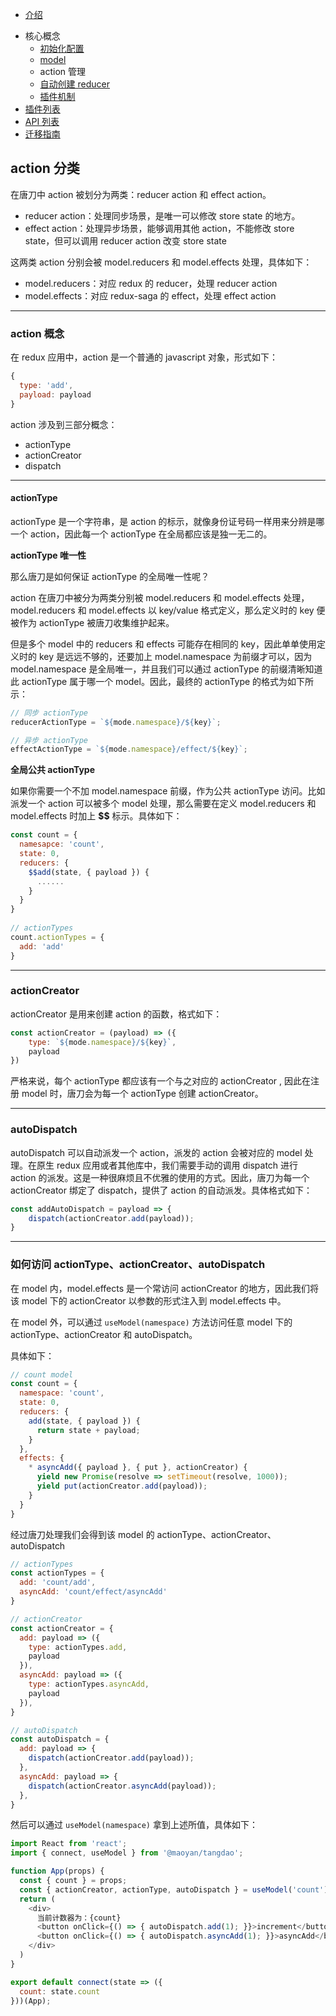 * [介绍](https://maoyantech.github.io/tangdao/introduction/index)
- 核心概念
  - [初始化配置](https://maoyantech.github.io/tangdao/core-concepts/initialization-options)
  - [model](https://maoyantech.github.io/tangdao/core-concepts/model)
  - action 管理
  - [自动创建 reducer](https://maoyantech.github.io/tangdao/core-concepts/update-state)
  - [插件机制](https://maoyantech.github.io/tangdao/core-concepts/create-plugin)
- [插件列表](https://maoyantech.github.io/tangdao/plugins/index)
- [API 列表](https://maoyantech.github.io/tangdao/api-reference/index)
- [迁移指南](https://maoyantech.github.io/tangdao/migration-guide/index)

## action 分类

在唐刀中 action  被划分为两类：reducer action 和 effect action。

- reducer action：处理同步场景，是唯一可以修改 store state 的地方。
- effect action：处理异步场景，能够调用其他 action，不能修改 store state，但可以调用 reducer action 改变 store state

这两类 action 分别会被 model.reducers 和 model.effects 处理，具体如下：

- model.reducers：对应 redux 的 reducer，处理 reducer action
- model.effects：对应 redux-saga 的 effect，处理 effect action

---

### action 概念

在 redux 应用中，action 是一个普通的 javascript 对象，形式如下：

```javascript
{
  type: 'add',
  payload: payload
}
```

action 涉及到三部分概念：

- actionType
- actionCreator
- dispatch

----

#### actionType

actionType 是一个字符串，是 action 的标示，就像身份证号码一样用来分辨是哪一个 action，因此每一个 actionType  在全局都应该是独一无二的。

**actionType 唯一性**

那么唐刀是如何保证 actionType 的全局唯一性呢？

action 在唐刀中被分为两类分别被 model.reducers 和 model.effects 处理，model.reducers 和 model.effects 以 key/value 格式定义，那么定义时的 key 便被作为 actionType 被唐刀收集维护起来。

但是多个 model 中的 reducers 和 effects 可能存在相同的 key，因此单单使用定义时的 key 是远远不够的，还要加上 model.namespace 为前缀才可以，因为 model.namespace 是全局唯一，并且我们可以通过 actionType 的前缀清晰知道此 actionType 属于哪一个 model。因此，最终的 actionType 的格式为如下所示：

```javascript
// 同步 actionType
reducerActionType = `${mode.namespace}/${key}`;

// 异步 actionType
effectActionType = `${mode.namespace}/effect/${key}`;
```

**全局公共 actionType**

如果你需要一个不加 model.namespace 前缀，作为公共 actionType 访问。比如派发一个 action 可以被多个 model 处理，那么需要在定义 model.reducers 和 model.effects 时加上 **$$** 标示。具体如下：

```javascript
const count = {
  namesapce: 'count',
  state: 0,
  reducers: {
    $$add(state, { payload }) {
      ......
    }
  }
}
  
// actionTypes 
count.actionTypes = {
  add: 'add'
}
```

---

### actionCreator

actionCreator 是用来创建 action  的函数，格式如下：

```javascript
const actionCreator = (payload) => ({
	type: `${mode.namespace}/${key}`,
	payload
})
```

严格来说，每个 actionType 都应该有一个与之对应的 actionCreator ,  因此在注册 model 时，唐刀会为每一个 actionType 创建 actionCreator。

---

### autoDispatch

autoDispatch 可以自动派发一个 action，派发的 action 会被对应的 model 处理。在原生 redux 应用或者其他库中，我们需要手动的调用 dispatch 进行 action 的派发。这是一种很麻烦且不优雅的使用的方式。因此，唐刀为每一个 actionCreator 绑定了 dispatch，提供了 action 的自动派发。具体格式如下：

```javascript
const addAutoDispatch = payload => {
	dispatch(actionCreator.add(payload));
}
```

---

### 如何访问 actionType、actionCreator、autoDispatch

在 model 内，model.effects 是一个常访问 actionCreator 的地方，因此我们将该 model 下的 actionCreator 以参数的形式注入到 model.effects 中。

在 model 外，可以通过 ``useModel(namespace)`` 方法访问任意 model 下的 actionType、actionCreator 和 autoDispatch。

具体如下：

```javascript
// count model
const count = {
  namespace: 'count',
  state: 0,
  reducers: {
    add(state, { payload }) {
      return state + payload;
    }
  },
  effects: {
    * asyncAdd({ payload }, { put }, actionCreator) {
      yield new Promise(resolve => setTimeout(resolve, 1000));
      yield put(actionCreator.add(payload));
    }
  }
}
```

经过唐刀处理我们会得到该 model 的 actionType、actionCreator、autoDispatch

```javascript
// actionTypes
const actionTypes = {
  add: 'count/add',
  asyncAdd: 'count/effect/asyncAdd'
}

// actionCreator
const actionCreator = {
  add: payload => ({
    type: actionTypes.add,
    payload
  }),
  asyncAdd: payload => ({
    type: actionTypes.asyncAdd,
    payload
  }),
}

// autoDispatch
const autoDispatch = {
  add: payload => {
    dispatch(actionCreator.add(payload));
  },
  asyncAdd: payload => {
    dispatch(actionCreator.asyncAdd(payload));
  },
}
```

然后可以通过  ``useModel(namespace)`` 拿到上述所值，具体如下：

```javascript
import React from 'react';
import { connect, useModel } from '@maoyan/tangdao';

function App(props) {
  const { count } = props;
  const { actionCreator, actionType, autoDispatch } = useModel('count');
  return (
    <div>
      当前计数器为：{count}
      <button onClick={() => { autoDispatch.add(1); }}>increment</button>
      <button onClick={() => { autoDispatch.asyncAdd(1); }}>asyncAdd</button>
    </div>
  )
}

export default connect(state => ({
  count: state.count
}))(App);

```







